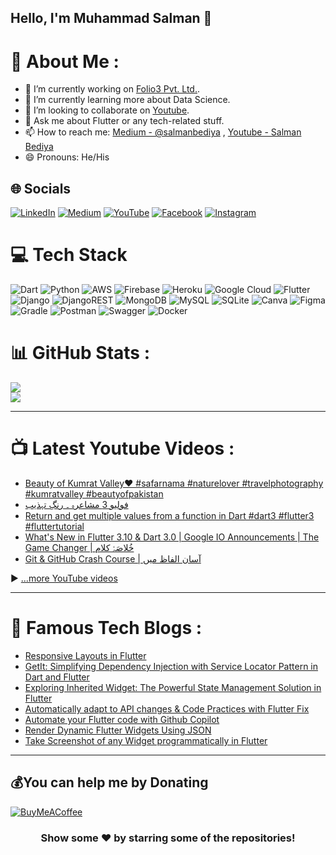 ## Hello, I'm Muhammad Salman 👋

# 💫 About Me :
- 🔭 I’m currently working on [Folio3 Pvt. Ltd.](https://www.folio3.com/).
- 🌱 I’m currently learning more about Data Science.
- 👯 I’m looking to collaborate on [Youtube](https://youtube.com/channel/UCATx8nc98fm8y2zayfDZz_A).
- 💬 Ask me about Flutter or any tech-related stuff.
- 📫 How to reach me: [Medium - @salmanbediya](https://salmanbediya.medium.com) , [Youtube - Salman Bediya](https://youtube.com/channel/UCATx8nc98fm8y2zayfDZz_A)
- 😄 Pronouns: He/His

## 🌐 Socials
[![LinkedIn](https://img.shields.io/badge/LinkedIn-%230077B5.svg?logo=linkedin&logoColor=white)](https://www.linkedin.com/in/salmanbediya/) [![Medium](https://img.shields.io/badge/Medium-12100E?logo=medium&logoColor=white)](https://salmanbediya.medium.com) [![YouTube](https://img.shields.io/badge/YouTube-%23FF0000.svg?logo=YouTube&logoColor=white)](https://youtube.com/channel/UCATx8nc98fm8y2zayfDZz_A) [![Facebook](https://img.shields.io/badge/Facebook-%233b5998.svg?logo=facebook&logoColor=white)](https://www.facebook.com/connectwithsalmanbediya/) [![Instagram](https://img.shields.io/badge/Instagram-%23d62976.svg?logo=instagram&logoColor=white)](https://www.instagram.com/salmanbediya/)

# 💻 Tech Stack
![Dart](https://img.shields.io/badge/dart-%230175C2.svg?style=for-the-badge&logo=dart&logoColor=white) ![Python](https://img.shields.io/badge/python-3670A0?style=for-the-badge&logo=python&logoColor=ffdd54) ![AWS](https://img.shields.io/badge/AWS-%23FF9900.svg?style=for-the-badge&logo=amazon-aws&logoColor=white) ![Firebase](https://img.shields.io/badge/firebase-%23039BE5.svg?style=for-the-badge&logo=firebase) ![Heroku](https://img.shields.io/badge/heroku-%23430098.svg?style=for-the-badge&logo=heroku&logoColor=white) ![Google Cloud](https://img.shields.io/badge/Google%20Cloud-%234285F4.svg?style=for-the-badge&logo=google-cloud&logoColor=white) ![Flutter](https://img.shields.io/badge/Flutter-%2302569B.svg?style=for-the-badge&logo=Flutter&logoColor=white) ![Django](https://img.shields.io/badge/django-%23092E20.svg?style=for-the-badge&logo=django&logoColor=white) ![DjangoREST](https://img.shields.io/badge/DJANGO-REST-ff1709?style=for-the-badge&logo=django&logoColor=white&color=ff1709&labelColor=gray) ![MongoDB](https://img.shields.io/badge/MongoDB-%234ea94b.svg?style=for-the-badge&logo=mongodb&logoColor=white) ![MySQL](https://img.shields.io/badge/mysql-%2300f.svg?style=for-the-badge&logo=mysql&logoColor=white) ![SQLite](https://img.shields.io/badge/sqlite-%2307405e.svg?style=for-the-badge&logo=sqlite&logoColor=white) ![Canva](https://img.shields.io/badge/Canva-%2300C4CC.svg?style=for-the-badge&logo=Canva&logoColor=white) 	![Figma](https://img.shields.io/badge/figma-%23F24E1E.svg?style=for-the-badge&logo=figma&logoColor=white) ![Gradle](https://img.shields.io/badge/Gradle-02303A.svg?style=for-the-badge&logo=Gradle&logoColor=white) ![Postman](https://img.shields.io/badge/Postman-FF6C37?style=for-the-badge&logo=postman&logoColor=white) ![Swagger](https://img.shields.io/badge/-Swagger-%23Clojure?style=for-the-badge&logo=swagger&logoColor=white) ![Docker](https://img.shields.io/badge/docker-%230db7ed.svg?style=for-the-badge&logo=docker&logoColor=white)
# 📊 GitHub Stats :
![](https://github-readme-streak-stats.herokuapp.com/?user=msalman2890&theme=flag-india&hide_border=true)<br/>
![](https://github-readme-stats.vercel.app/api/top-langs/?username=msalman2890&theme=flag-india&hide_border=true&include_all_commits=false&count_private=false&layout=compact)

---
# 📺 Latest Youtube Videos :

<!-- YOUTUBE-VIDEOS-LIST:START -->
- [Beauty of Kumrat Valley♥️ #safarnama #naturelover #travelphotography #kumratvalley #beautyofpakistan](https://www.youtube.com/watch?v=edNT1TYZ3gU)
- [فولیو 3 مشاعرہ ۔ رنگِ تہذیب](https://www.youtube.com/watch?v=_xx5m8gb5w0)
- [Return and get multiple values from a function in Dart #dart3 #flutter3 #fluttertutorial](https://www.youtube.com/watch?v=IFA3oFBS8v4)
- [What&#39;s New in Flutter 3.10 &amp; Dart 3.0 | Google IO Announcements | The Game Changer | خُلاصَۂ کلام](https://www.youtube.com/watch?v=7NsBBXyCX3s)
- [Git &amp; GitHub Crash Course | آسان الفاظ میں](https://www.youtube.com/watch?v=Gk9cwEjcPLk)
<!-- YOUTUBE-VIDEOS-LIST:END -->


▶ [...more YouTube videos](https://www.youtube.com/channel/UCATx8nc98fm8y2zayfDZz_A?sub_confirmation=1)

---

# 📝 Famous Tech Blogs :

- [Responsive Layouts in Flutter](https://salmanbediya.medium.com/responsive-layouts-in-flutter-d5f9a51862c)
- [GetIt: Simplifying Dependency Injection with Service Locator Pattern in Dart and Flutter](https://medium.com/@salmanbediya/getit-simplifying-dependency-injection-with-service-locator-pattern-in-dart-and-flutter-62a2d7d105b8)
- [Exploring Inherited Widget: The Powerful State Management Solution in Flutter](https://medium.com/@salmanbediya/exploring-inherited-widget-the-powerful-state-management-solution-in-flutter-1ec1260bb690)
- [Automatically adapt to API changes & Code Practices with Flutter Fix](https://salmanbediya.medium.com/automatically-adapt-to-api-changes-code-practices-with-flutter-fix-56c22a7a4380)
- [Automate your Flutter code with Github Copilot](https://salmanbediya.medium.com/automate-your-flutter-code-with-github-copilot-3c5178f564a9)
- [Render Dynamic Flutter Widgets Using JSON](https://salmanbediya.medium.com/render-dynamic-flutter-widgets-using-json-f8950e6ccc92)
- [Take Screenshot of any Widget programmatically in Flutter](https://salmanbediya.medium.com/take-screenshot-of-any-widget-programmatically-in-flutter-2bf13e9a048d)

---

  ## 💰You can help me by Donating
  [![BuyMeACoffee](https://img.shields.io/badge/Buy%20Me%20a%20Coffee-ffdd00?style=for-the-badge&logo=buy-me-a-coffee&logoColor=black)](http://buymeacoffee.com/mdsalmanshaikh)
  

<div align="center">

### Show some ❤️ by starring some of the repositories!

</div>
